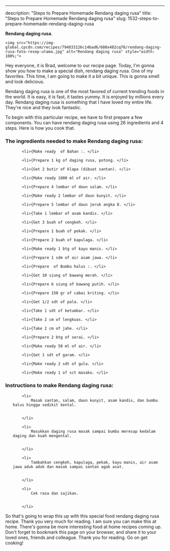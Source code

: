 ---
description: "Steps to Prepare Homemade Rendang daging rusa"
title: "Steps to Prepare Homemade Rendang daging rusa"
slug: 1532-steps-to-prepare-homemade-rendang-daging-rusa

<p>
	<strong>Rendang daging rusa</strong>. 
	
</p>
<p>
	
	<img src="https://img-global.cpcdn.com/recipes/794833126c14bad6/680x482cq70/rendang-daging-rusa-foto-resep-utama.jpg" alt="Rendang daging rusa" style="width: 100%;">
	
	
</p>
<p>
	Hey everyone, it is Brad, welcome to our recipe page. Today, I'm gonna show you how to make a special dish, rendang daging rusa. One of my favorites. This time, I am going to make it a bit unique. This is gonna smell and look delicious.
</p>
	
<p>
	
</p>
<p>
	Rendang daging rusa is one of the most favored of current trending foods in the world. It is easy, it is fast, it tastes yummy. It is enjoyed by millions every day. Rendang daging rusa is something that I have loved my entire life. They're nice and they look fantastic.
</p>

<p>
To begin with this particular recipe, we have to first prepare a few components. You can have rendang daging rusa using 26 ingredients and 4 steps. Here is how you cook that.
</p>

<h3>The ingredients needed to make Rendang daging rusa:</h3>

<ol>
	
		<li>{Make ready  of Bahan :. </li>
	
		<li>{Prepare 1 kg of daging rusa, potong. </li>
	
		<li>{Get 2 butir of klapa (dibuat santan). </li>
	
		<li>{Make ready 1000 ml of air. </li>
	
		<li>{Prepare 4 lembar of daun salam. </li>
	
		<li>{Make ready 2 lembar of daun kunyit. </li>
	
		<li>{Prepare 5 lembar of daun jeruk angka 8. </li>
	
		<li>{Take 1 lembar of asam kandis. </li>
	
		<li>{Get 3 buah of cengkeh. </li>
	
		<li>{Prepare 1 buah of pekak. </li>
	
		<li>{Prepare 2 buah of kapulaga. </li>
	
		<li>{Make ready 1 btg of kayu manis. </li>
	
		<li>{Prepare 1 sdm of air asam jawa. </li>
	
		<li>{Prepare  of Bumbu halus :. </li>
	
		<li>{Get 10 siung of bawang merah. </li>
	
		<li>{Prepare 6 siung of bawang putih. </li>
	
		<li>{Prepare 150 gr of cabai kriting. </li>
	
		<li>{Get 1/2 sdt of pala. </li>
	
		<li>{Take 1 sdt of ketumbar. </li>
	
		<li>{Take 2 cm of lengkuas. </li>
	
		<li>{Take 2 cm of jahe. </li>
	
		<li>{Prepare 2 btg of serai. </li>
	
		<li>{Make ready 50 ml of air. </li>
	
		<li>{Get 1 sdt of garam. </li>
	
		<li>{Make ready 2 sdt of gula. </li>
	
		<li>{Make ready 1 of sct masako. </li>
	
</ol>
<p>
	
</p>

<h3>Instructions to make Rendang daging rusa:</h3>

<ol>
	
		<li>
			Masak santan, salam, daun kunyit, asam kandis, dan bumbu halus hingga sedikit kental.
			
			
		</li>
	
		<li>
			Masukkan daging rusa masak sampai bumbu meresap kedalam daging dan kuah mengental.
			
			
		</li>
	
		<li>
			Tambahkan cengkeh, kapulaga, pekak, kayu manis, air asam jawa aduk aduk dan masak sampai santan agak asat.
			
			
		</li>
	
		<li>
			Cek rasa dan sajikan.
			
			
		</li>
	
</ol>

<p>
	
</p>

<p>
	So that's going to wrap this up with this special food rendang daging rusa recipe. Thank you very much for reading. I am sure you can make this at home. There's gonna be more interesting food at home recipes coming up. Don't forget to bookmark this page on your browser, and share it to your loved ones, friends and colleague. Thank you for reading. Go on get cooking!
</p>
